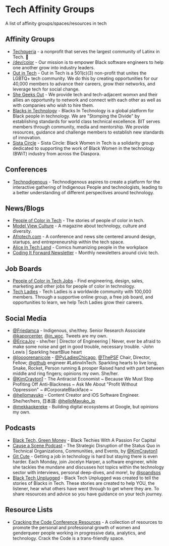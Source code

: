 # Tech Affinity Groups
A list of affinity groups/spaces/resources in tech 

## Affinity Groups
* [Techqueria](https://techqueria.org/) - a nonprofit that serves the largest community of Latinx in Tech. 🌮
* [/dev/color](https://www.devcolor.org/) - Our mission is to empower Black software engineers to help one another grow into industry leaders.
* [Out in Tech](https://outintech.com/) - Out in Tech is a 501(c)(3) non-profit that unites the LGBTQ+ tech community. We do this by creating opportunities for our 40,000 members to advance their careers, grow their networks, and leverage tech for social change.
* [She Geeks Out](https://shegeeksout.com/) - We provide tech and tech-adjacent womxn and their allies an opportunity to network and connect with each other as well as with companies who wish to hire them.
* [Blacks in Technology](https://www.blacksintechnology.net/) - Blacks In Technology is a global platform for Black people in technology. We are "Stomping the Divide" by establishing standards for world class technical excellence. BIT serves members through community, media and mentorship. We provide resources, guidance and challenge members to establish new standards of innovation.
* [Sista Circle](https://www.facebook.com/groups/scbwit/) - Sista Circle: Black Women in Tech is a solidarity group dedicated to supporting the work of Black Women in the technology (BWiT) industry from across the Diaspora.


## Conferences
* [Technodigenous](https://technodigenous.org/about/) - Technodigenous aspires to create a platform for the interactive gathering of Indigenous People and technologists, leading to a better understanding of different perspectives around technology.


## News/Blogs
* [People of Color in Tech](https://peopleofcolorintech.com/) - The stories of people of color in tech.
* [Model View Culture](https://modelviewculture.com/) -  A magazine about technology, culture and diversity.
* [Afrotech.com](https://afrotech.com/) - A conference and news site centered around design, startups, and entrepreneurship within the tech space.
* [Alice In Tech Land](https://aliceintechland.org) - Comics humanizing people in the workplace
* [Coding It Forward Newsletter](https://us15.campaign-archive.com/home/?u=9254473a71d61ff7556fa5215&id=d4710348b9) - Monthly newsletters around civic tech.

## Job Boards
* [People of Color in Tech Jobs](https://pocitjobs.com) - Find engineering, design, sales, marketing and other jobs for people of color in technology.
* [Tech Ladies](https://www.hiretechladies.com/) - Tech Ladies is a worldwide community with 100,000 members. Through a supportive online group, a free job board, and opportunities to learn, we help Tech Ladies grow their careers.

## Social Media
* [@Friedamca](https://twitter.com/friedamca) - Indigenous, she/they. Senior Research Associate [@kaporcenter](https://twitter.com/kaporcenter), [@in_woc](https://twitter.com/in_woc). Tweets are my own.
* [@EricaJoy](https://twitter.com/EricaJoy) - she/her | Director of Engineering | Never, ever be afraid to make some noise and get in good trouble, necessary trouble. -John Lewis | Sparkling heartBlue heart
* [@loooorenanicole](https://twitter.com/loooorenanicole) - [@PyLadiesChicago](https://twitter.com/PyLadiesChicago), [@ThePSF](https://twitter.com/ThePSF) Chair, Director, Fellow; [@github](https://twitter.com/github) engineer #LatinxInTech. Sparkling hearts to live long, Snake, Rocket, Person running & prosper Raised hand with part between middle and ring fingers; opinions my own. She/her.
* [@KimCrayton1](https://twitter.com/KimCrayton1) - The Antiracist Economist ~ Because We Must Stop Profiting Off Anti-Blackness ~ Ask Me About "Profit Without Oppression" ~ #CorporateBlackface ~ 
* [@hellomayuko](https://twitter.com/hellomayuko) - Content Creator and iOS Software Engineer. She/her/hers, 日本語: [@helloMayuko_jp](https://twitter.com/helloMayuko_jp)
* [@mekkaokereke](https://twitter.com/mekkaokereke) - Building digital ecosystems at Google, but opinions my own.



## Podcasts
* [Black Tech, Green Money](https://www.afrotechpodcast.com/) - Black Techies With A Passion For Capital
* [Cause a Scene Podcast](https://hashtagcauseascene.com/podcast/category/podcasts/) - The Strategic Disruption of the Status Quo in Technical Organizations, Communities, and Events, by [@KimCrayton1](https://twitter.com/KimCrayton1)
* [Git Cute](https://gitcutepodcast.com/podcast/) - Getting a job in technology is hard but staying there is even harder. Each Monday, join Jocelyn Harper, a software engineer, while she tackles the mundane and discusses hot topics within the technology sector with interviews, personal deep-dives, and more!, by [@soandsos](https://twitter.com/soandsos)
* [Black Tech Unplugged](https://blacktechunplugged.com/) - Black Tech Unplugged was created to tell the stories of Blacks in Tech. These stories are created to help YOU, the listener, hear what others have went through to get where they are. To share resources and advice so you have guidance on your tech journey.

## Resource Lists
* [Cracking the Code Conference Resources](https://conference.crackthecode.io/resources/) - A collection of resources to promote the personal and professional growth of women and genderqueer people working in progressive data, analytics, and technology. Crack the Code is a trans-friendly space.

